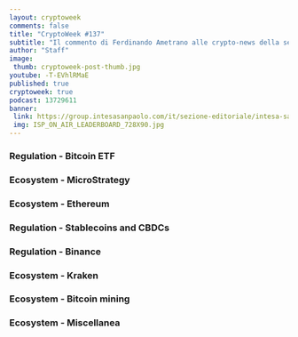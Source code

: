 ```yaml
---
layout: cryptoweek
comments: false
title: "CryptoWeek #137"
subtitle: "Il commento di Ferdinando Ametrano alle crypto-news della settimana."
author: "Staff"
image:
 thumb: cryptoweek-post-thumb.jpg
youtube: -T-EVhlRMaE
published: true
cryptoweek: true
podcast: 13729611
banner:
 link: https://group.intesasanpaolo.com/it/sezione-editoriale/intesa-sanpaolo-on-air?utm_campaign=GoldInstitute&utm_source=GoldInstitute&utm_medium=Banner_CPM&utm_content=DisplayAwareness&utm_term=GoldInstitute_Banner_CPM_GoldInstitute_
 img: ISP_ON_AIR_LEADERBOARD_728X90.jpg
---
```


### Regulation - Bitcoin ETF

### Ecosystem - MicroStrategy

### Ecosystem - Ethereum

### Regulation - Stablecoins and CBDCs

### Regulation - Binance

### Ecosystem - Kraken

### Ecosystem - Bitcoin mining

### Ecosystem - Miscellanea
